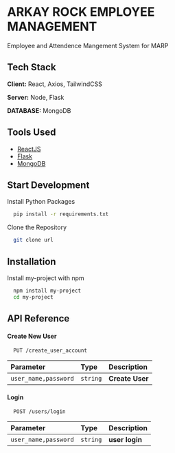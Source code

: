 
# ARKAY ROCK EMPLOYEE MANAGEMENT

Employee and Attendence Mangement System for MARP 


## Tech Stack

**Client:** React, Axios, TailwindCSS

**Server:** Node, Flask

**DATABASE:** MongoDB


## Tools Used

 - [ReactJS](https://reactjs.org/)
 - [Flask](https://flask.palletsprojects.com/en/2.0.x/)
 - [MongoDB](https://www.mongodb.com/)


## Start Development

Install Python Packages



```bash
  pip install -r requirements.txt
```


Clone the Repository


```bash
  git clone url
```


## Installation

Install my-project with npm

```bash
  npm install my-project
  cd my-project
```
    
## API Reference

#### Create New User

```http
  PUT /create_user_account
```

| Parameter | Type     | Description                |
| :-------- | :------- | :------------------------- |
| `user_name,password` | `string` | **Create User**|

#### Login 

```http
  POST /users/login
```

| Parameter | Type     | Description                       |
| :-------- | :------- | :-------------------------------- |
| `user_name,password`      | `string` | **user login** |